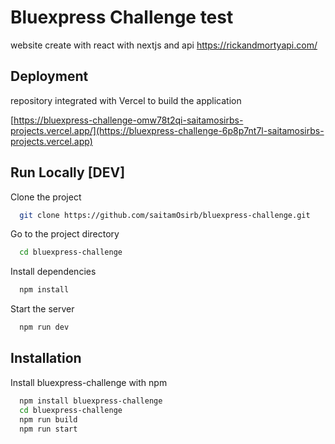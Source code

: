 
# Bluexpress Challenge test

website create with react with nextjs and api 
https://rickandmortyapi.com/


## Deployment
repository integrated with Vercel to build the application 

[https://bluexpress-challenge-omw78t2qi-saitamosirbs-projects.vercel.app/](https://bluexpress-challenge-6p8p7nt7l-saitamosirbs-projects.vercel.app)

## Run Locally [DEV]

Clone the project

```bash
  git clone https://github.com/saitamOsirb/bluexpress-challenge.git
```

Go to the project directory

```bash
  cd bluexpress-challenge
```

Install dependencies

```bash
  npm install
```

Start the server

```bash
  npm run dev
```



## Installation

Install bluexpress-challenge with npm

```bash
  npm install bluexpress-challenge
  cd bluexpress-challenge
  npm run build
  npm run start
```

